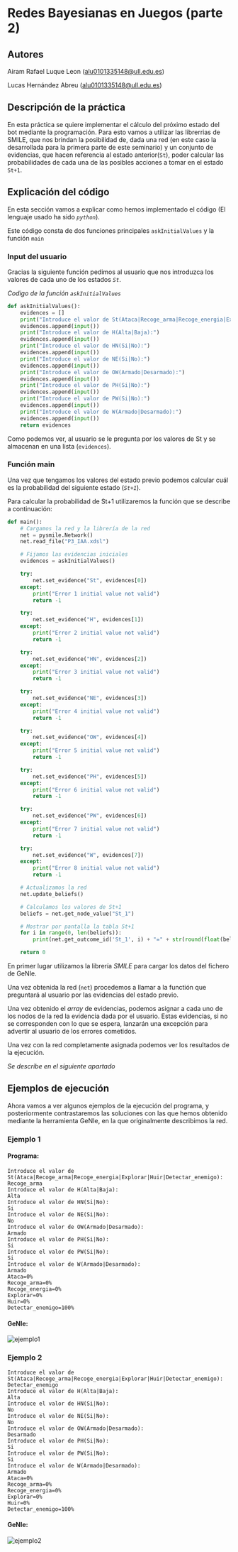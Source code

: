 # Redes Bayesianas en Juegos (parte 2)

## Autores

Airam Rafael Luque Leon (alu0101335148@ull.edu.es)

Lucas Hernández Abreu (alu0101335148@ull.edu.es)

## Descripción de la práctica

En esta práctica se quiere implementar el cálculo del próximo estado del bot mediante la programación. Para esto vamos a utilizar las librerrias de SMILE, que nos brindan la posibilidad de, dada una red (en este caso la desarrollada para la primera parte de este seminario) y un conjunto de evidencias, que hacen referencia al estado anterior(`St`), poder calcular las probabilidades de cada una de las posibles acciones a tomar en el estado `St+1`.

## Explicación del código

En esta sección vamos a explicar como hemos implementado el código (El lenguaje usado ha sido *`python`*).

Este código consta de dos funciones principales `askInitialValues` y la función `main`

### Input del usuario

Gracias la siguiente función pedimos al usuario que nos introduzca los valores de cada uno de los estados *`St`*.


*Codigo de la función `askInitialValues`*
```python
def askInitialValues():
	evidences = []
	print("Introduce el valor de St(Ataca|Recoge_arma|Recoge_energia|Explorar|Huir|Detectar_enemigo):")
	evidences.append(input())
	print("Introduce el valor de H(Alta|Baja):")
	evidences.append(input())
	print("Introduce el valor de HN(Si|No):")
	evidences.append(input())
	print("Introduce el valor de NE(Si|No):")
	evidences.append(input())
	print("Introduce el valor de OW(Armado|Desarmado):")
	evidences.append(input())
	print("Introduce el valor de PH(Si|No):")
	evidences.append(input())
	print("Introduce el valor de PW(Si|No):")
	evidences.append(input())
	print("Introduce el valor de W(Armado|Desarmado):")
	evidences.append(input())
	return evidences
```

Como podemos ver, al usuario se le pregunta por los valores de St y se almacenan en una lista (`evidences`).

### Función main

Una vez que tengamos los valores del estado previo podemos calcular cuál es la probabilidad del siguiente estado (*`St+1`*).

Para calcular la probabilidad de St+1 utilizaremos la función que se describe a continuación:

```python
def main():
	# Cargamos la red y la librería de la red
	net = pysmile.Network()
	net.read_file("P3_IAA.xdsl")

	# Fijamos las evidencias iniciales
	evidences = askInitialValues()

	try:
		net.set_evidence("St", evidences[0])
	except:
		print("Error 1 initial value not valid")
		return -1

	try:
		net.set_evidence("H", evidences[1])
	except:
		print("Error 2 initial value not valid")
		return -1

	try:
		net.set_evidence("HN", evidences[2])
	except:
		print("Error 3 initial value not valid")
		return -1

	try:
		net.set_evidence("NE", evidences[3])
	except:
		print("Error 4 initial value not valid")
		return -1

	try:
		net.set_evidence("OW", evidences[4])
	except:
		print("Error 5 initial value not valid")
		return -1

	try:
		net.set_evidence("PH", evidences[5])
	except:
		print("Error 6 initial value not valid")
		return -1

	try:
		net.set_evidence("PW", evidences[6])
	except:
		print("Error 7 initial value not valid")
		return -1

	try:
		net.set_evidence("W", evidences[7])
	except:
		print("Error 8 initial value not valid")
		return -1

	# Actualizamos la red
	net.update_beliefs() 

	# Calculamos los valores de St+1
	beliefs = net.get_node_value("St_1")

	# Mostrar por pantalla la tabla St+1
	for i in range(0, len(beliefs)):
		print(net.get_outcome_id('St_1', i) + "=" + str(round(float(beliefs[i] * 100))) + "%")

	return 0
```

En primer lugar utilizamos la librería *SMILE* para cargar los datos del fichero de GeNIe.

Una vez obtenida la red (`net`) procedemos a llamar a la functión que preguntará al usuario por las evidencias del estado previo.

Una vez obtenido el *array* de evidencias, podemos asignar a cada uno de los nodos de la red la evidencia dada por el usuario. Estas evidencias, si no se corresponden con lo que se espera, lanzarán una excepción para advertir al usuario de los errores cometidos.

Una vez con la red completamente asignada podemos ver los resultados de la ejecución.

*Se describe en el siguiente apartado*


## Ejemplos de ejecución

Ahora vamos a ver algunos ejemplos de la ejecución del programa, y posteriormente contrastaremos las soluciones con las que hemos obtenido mediante la herramienta GeNIe, en la que originalmente describimos la red.

### Ejemplo 1

#### Programa:

```
Introduce el valor de St(Ataca|Recoge_arma|Recoge_energia|Explorar|Huir|Detectar_enemigo):
Recoge_arma
Introduce el valor de H(Alta|Baja):
Alta
Introduce el valor de HN(Si|No):
Si
Introduce el valor de NE(Si|No):
No
Introduce el valor de OW(Armado|Desarmado):
Armado
Introduce el valor de PH(Si|No):
Si
Introduce el valor de PW(Si|No):
Si
Introduce el valor de W(Armado|Desarmado):
Armado
Ataca=0%
Recoge_arma=0%
Recoge_energia=0%
Explorar=0%
Huir=0%
Detectar_enemigo=100%
```

#### GeNIe:

![ejemplo1](./img/ejemplo1.png)

### Ejemplo 2
```
Introduce el valor de St(Ataca|Recoge_arma|Recoge_energia|Explorar|Huir|Detectar_enemigo):
Detectar_enemigo
Introduce el valor de H(Alta|Baja):
Alta
Introduce el valor de HN(Si|No):
No
Introduce el valor de NE(Si|No):
No
Introduce el valor de OW(Armado|Desarmado):
Desarmado
Introduce el valor de PH(Si|No):
Si
Introduce el valor de PW(Si|No):
Si
Introduce el valor de W(Armado|Desarmado):
Armado
Ataca=0%
Recoge_arma=0%
Recoge_energia=0%
Explorar=0%
Huir=0%
Detectar_enemigo=100%
```

#### GeNIe:

![ejemplo2](./img/ejemplo2.png)
